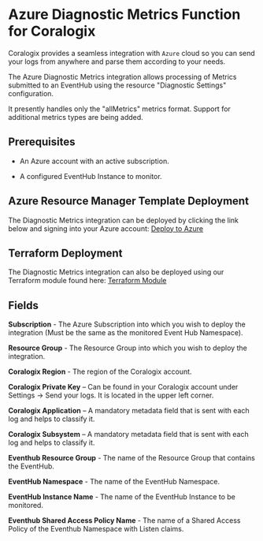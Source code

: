 # Azure Diagnostic Metrics Function for Coralogix

Coralogix provides a seamless integration with ``Azure`` cloud so you can send your logs from anywhere and parse them according to your needs.

The Azure Diagnostic Metrics integration allows processing of Metrics submitted to an EventHub using the resource "Diagnostic Settings" configuration.

It presently handles only the "allMetrics" metrics format. Support for additional metrics types are being added.

## Prerequisites

* An Azure account with an active subscription.

* A configured EventHub Instance to monitor.

## Azure Resource Manager Template Deployment

The Diagnostic Metrics integration can be deployed by clicking the link below and signing into your Azure account:
[Deploy to Azure](https://portal.azure.com/#create/Microsoft.Template/uri/https%3A%2F%2Fraw.githubusercontent.com%2Fcoralogix%2Fcoralogix-azure-serverless%2FDiagnosticMetrics%2FARM%2FDiagnosticMetrics.json)

## Terraform Deployment

The Diagnostic Metrics integration can also be deployed using our Terraform module found here:
[Terraform Module](https://registry.terraform.io/modules/coralogix/azure/coralogix/latest)

## Fields

**Subscription** - The Azure Subscription into which you wish to deploy the integration (Must be the same as the monitored Event Hub Namespace).

**Resource Group** - The Resource Group into which you wish to deploy the integration.

**Coralogix Region** - The region of the Coralogix account.

**Coralogix Private Key** – Can be found in your Coralogix account under Settings -> Send your logs. It is located in the upper left corner.

**Coralogix Application** – A mandatory metadata field that is sent with each log and helps to classify it.

**Coralogix Subsystem** – A mandatory metadata field that is sent with each log and helps to classify it.

**Eventhub Resource Group** - The name of the Resource Group that contains the EventHub.

**EventHub Namespace** - The name of the EventHub Namespace.

**EventHub Instance Name** - The name of the EventHub Instance to be monitored.

**Eventhub Shared Access Policy Name** - The name of a Shared Access Policy of the Eventhub Namespace with Listen claims.
